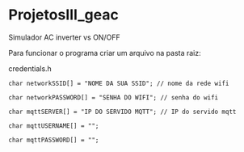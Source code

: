 # ProjetosIII_geac
Simulador AC inverter vs ON/OFF

Para funcionar o programa criar um arquivo na pasta raiz:

credentials.h

```
char networkSSID[] = "NOME DA SUA SSID"; // nome da rede wifi

char networkPASSWORD[] = "SENHA DO WIFI"; // senha do wifi

char mqttSERVER[] = "IP DO SERVIDO MQTT"; // IP do servido mqtt

char mqttUSERNAME[] = "";

char mqttPASSWORD[] = "";
```
